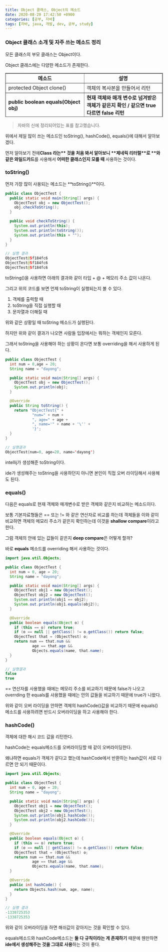 ```yaml
---
title: Object 클래스, Object의 메소드
date: 2020-08-20 17:42:50 +0900
categories: [공부, 자바]
tags: [자바, java, 개발, dev, 공부, study]
---
```

### **Object 클래스 소개 및 자주 쓰는 메소드 정리**

모든 클래스의 부모 클래스는 Object이다.

Object 클래스에는 다양한 메소드가 존재한다.

<table style="border-collapse: collapse; width: 100%; height: 140px;" border="1" data-ke-style="style12"><tbody><tr style="height: 20px;"><td style="width: 50%; text-align: center; height: 20px;"><b>메소드</b></td><td style="width: 50%; text-align: center; height: 20px;"><b>설명</b></td></tr><tr style="height: 20px;"><td style="width: 50%; height: 20px;">protected Object clone()</td><td style="width: 50%; height: 20px;">객체의 복사본을 만들어서 리턴</td></tr><tr style="height: 20px;"><td style="width: 50%; height: 20px;"><b>public boolean equals(Object obj)</b></td><td style="width: 50%; height: 20px;"><b>현재 객체와 매개 변수로 넘겨받은 객체가 같은지 확인 / 같으면 true 다르면 false 리턴</b></td></tr><tr style="height: 20px;"><td style="width: 50%; height: 20px;">protected void finalize()</td><td style="width: 50%; height: 20px;">현재 객체가 더 이상 쓸모가 없어졌을 때 가비지 컬렉터에 의해서 이 메소드가 호출</td></tr><tr style="height: 20px;"><td style="width: 50%; height: 20px;">public <b>Class&lt;?&gt;</b> getClass()</td><td style="width: 50%; height: 20px;">현재 객체의 Class 클래스의 객체를 리턴</td></tr><tr style="height: 20px;"><td style="width: 50%; height: 20px;"><b>public int hashCode()</b></td><td style="width: 50%; height: 20px;"><b>객체에 대한 해시 코드 값을 리턴한다.&nbsp;</b></td></tr><tr style="height: 20px;"><td style="width: 50%; height: 20px;"><b>public String toString()</b></td><td style="width: 50%; height: 20px;"><b>객체를 문자열로 표현하는 값을 리턴</b></td></tr></tbody></table>

> 자바의 신에 정리되어있는 표를 참고했습니다.

위에서 제일 많이 쓰는 메소드인 toString(), hashCode(), equals()에 대해서 알아보겠다.

먼저 알아보기 전에**Class <?>라는** 것을 처음 봐서 알아보니 **제네릭 리터럴**로 **<?>와 같은 와일드카드**를 사용해서 **어떠한 클래스인지 모를 때** 사용하는 것이다.

### **toString()**

먼저 가장 많이 사용되는 메소드는 **toString()**이다.

```java
public class ObjectTest {
  public static void main(String[] args) {
    ObjectTest obj = new ObjectTest();
    obj.checkToString();
  }

  public void checkToString() {
    System.out.println(this);
    System.out.println(toString());
    System.out.println(this + "");
  }
}

// 실행 결과
ObjectTest@5f184fc6
ObjectTest@5f184fc6
ObjectTest@5f184fc6
```

toString()을 사용하면 아래의 결과와 같이 타입 + @ + 메모리 주소 값이 나온다.

그리고 위의 코드를 보면 언제 toString이 실행되는지 볼 수 있다.

1. 객체를 출력할 때
2. toString을 직접 실행할 때
3. 문자열과 더해질 때

위와 같은 상황일 때 toString 메소드가 실행된다.

하지만 위와 같이 결과가 나오면 사람들 입장에서는 뭐하는 객체인지 모른다.

그래서 toString을 사용해야 하는 상황이 온다면 보통 overriding을 해서 사용하게 된다.

```java
public class ObjectTest {
  int num = 0,age = 20;
  String name = "dayong";

  public static void main(String[] args) {
    ObjectTest obj = new ObjectTest();
    System.out.println(obj);
  }

  @Override
  public String toString() {
    return "ObjectTest{" +
            "num=" + num +
            ", age=" + age +
            ", name='" + name + '\'' +
            '}';
  }
}

// 실행결과
ObjectTest{num=0, age=20, name='dayong'}
```

intellij가 생성해준 toString이다.

ide가 생성해주는 toString을 사용하던지 아니면 본인이 직접 오버 라이딩해서 사용해도 된다.

### **equals()**

다음은 equals로 현재 객체와 매개변수로 받은 객체와 같은지 비교하는 메소드이다.

보통 기본자료형들은 == 또는 != 와 같은 연산자로 비교를 하는데 객체들을 이와 같이 비교하면 객체의 메모리 주소가 같은지 확인하는데 이것을 **shallow compare**이라고 한다.

그럼 객체의 안에 있는 값들이 같은지 **deep compare**은 어떻게 할까?

바로 **equals** 메소드를 overriding 해서 사용하는 것이다.

```java
import java.util.Objects;

public class ObjectTest {
  int num = 0, age = 20;
  String name = "dayong";

  public static void main(String[] args) {
    ObjectTest obj1 = new ObjectTest();
    ObjectTest obj2 = new ObjectTest();
    System.out.println(obj1 == obj2);
    System.out.println(obj1.equals(obj2));
  }

  @Override
  public boolean equals(Object o) {
    if (this == o) return true;
    if (o == null || getClass() != o.getClass()) return false;
    ObjectTest that = (ObjectTest) o;
    return num == that.num &&
            age == that.age &&
            Objects.equals(name, that.name);
  }
}

// 실행결과
false
true
```

\== 연산자를 사용했을 때에는 메모리 주소를 비교하기 때문에 false가 나오고 overrding 한 equals를 사용했을 때에는 안의 값들을 비교하기 때문에 true가 나왔다.

위와 같이 오버 라이딩을 안하면 객체의 hashCode()값을 비교하기 때문에 equals() 메소드를 사용하려면 반드시 오버라이딩을 하고 사용해야 한다.

### **hashCode()**

객체에 대한 해시 코드 값을 리턴한다.

hashCode는 equals메소드를 오버라이딩할 때 같이 오버라이딩한다.

왜냐하면 equals가 객체가 같다고 했는데 hashCode에서 반환하는 hash값이 서로 다르면 안 되기 때문이다.

```java
import java.util.Objects;

public class ObjectTest {
  int num = 0, age = 20;
  String name = "dayong";

  public static void main(String[] args) {
    ObjectTest obj1 = new ObjectTest();
    ObjectTest obj2 = new ObjectTest();
    System.out.println(obj1.hashCode());
    System.out.println(obj2.hashCode());
  }

  @Override
  public boolean equals(Object o) {
    if (this == o) return true;
    if (o == null || getClass() != o.getClass()) return false;
    ObjectTest that = (ObjectTest) o;
    return num == that.num &&
            age == that.age &&
            Objects.equals(name, that.name);
  }

  @Override
  public int hashCode() {
    return Objects.hash(num, age, name);
  }
}

// 실행 결과
-1338725353
-1338725353
```

위와 같이 오버라이딩을 하면 해쉬값이 같아지는 것을 확인할 수 있다.

equals메소드와 hashCode메소드는 **둘 다 규칙이라는 게 존재하기** 때문에 웬만하면 **ide에서 생성해주는 것을 그대로 사용**하는 것이 좋다.
